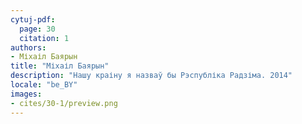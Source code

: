 ```yaml
---
cytuj-pdf:
  page: 30
  citation: 1
authors:
- Міхаіл Баярын
title: "Міхаіл Баярын"
description: "Нашу краіну я назваў бы Рэспубліка Радзіма. 2014"
locale: "be_BY"
images:
- cites/30-1/preview.png
---
```

